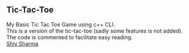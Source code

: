 ## Tic-Tac-Toe
My Basic Tic Tac Toe Game using c++ CLI.<br>
This is a version of the tic-tac-toe (sadly some features is not added).<br>
The code is commented to facilitate easy reading.<br>
[Shiv Sharma](https://Shiv-sharma-111/github.io)
